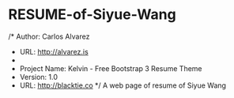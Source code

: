 # RESUME-of-Siyue-Wang
 /* Author: Carlos Alvarez
 * URL: http://alvarez.is
 *
 * Project Name: Kelvin - Free Bootstrap 3 Resume Theme
 * Version: 1.0
 * URL: http://blacktie.co
 */
A web page of resume of Siyue Wang
